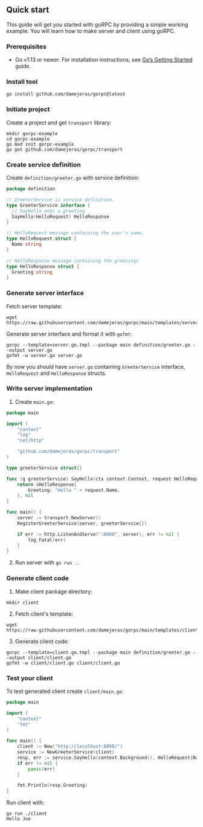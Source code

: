 ## Quick start
This guide will get you started with goRPC by providing a simple working example.
You will learn how to make server and client using goRPC.

### Prerequisites
* Go v1.13 or newer. For installation instructions, see [Go’s Getting Started](https://golang.org/doc/install) guide.

### Install tool
```shell
go install github.com/damejeras/gorpc@latest
```

### Initiate project
Create a project and get `transport` library:
```shell
mkdir gorpc-example
cd gorpc-example
go mod init gorpc-example
go get github.com/damejeras/gorpc/transport
```

### Create service definition
Create `definition/greeter.go` with service definition:
```go
package definition

// GreeterService is service definition.
type GreeterService interface {
  // SayHello ends a greeting
  SayHello(HelloRequest) HelloResponse
}

// HelloRequest message containing the user's name.
type HelloRequest struct {
  Name string
}

// HelloResponse message containing the greetings
type HelloResponse struct {
  Greeting string
}
```

### Generate server interface
Fetch server template:
```shell
wget https://raw.githubusercontent.com/damejeras/gorpc/main/templates/server.go.tmpl
```
Generate server interface and format it with `gofmt`:
```shell
gorpc --template=server.go.tmpl --package main definition/greeter.go --output server.go
gofmt -w server.go server.go
```
By now you should have `server.go` containing `GreeterService` interface, `HelloRequest` and `HelloResponse` structs.

### Write server implementation
1. Create `main.go`:
```go
package main

import (
	"context"
	"log"
	"net/http"

	"github.com/damejeras/gorpc/transport"
)

type greeterService struct{}

func (g greeterService) SayHello(ctx context.Context, request HelloRequest) (*HelloResponse, error) {
	return &HelloResponse{
		Greeting: "Hello " + request.Name,
	}, nil
}

func main() {
	server := transport.NewServer()
	RegisterGreeterService(server, greeterService{})

	if err := http.ListenAndServe(":8000", server); err != nil {
		log.Fatal(err)
	}
}
```
2. Run server with `go run .`.

### Generate client code
1. Make client package directory:
```shell
mkdir client
```
2. Fetch client's template:
```shell
wget https://raw.githubusercontent.com/damejeras/gorpc/main/templates/client.go.tmpl
```
3. Generate client code:
```shell
gorpc --template=client.go.tmpl --package main definition/greeter.go --output client/client.go
gofmt -w client/client.go client/client.go
```


### Test your client
To test generated client create `client/main.go`:
```go
package main

import (
	"context"
	"fmt"
)

func main() {
	client := New("http://localhost:8000/")
	service := NewGreeterService(client)
	resp, err := service.SayHello(context.Background(), HelloRequest{Name: "Joe"})
	if err != nil {
		panic(err)
	}

	fmt.Println(resp.Greeting)
}
```

Run client with:
```shell
go run ./client
Hello Joe
```